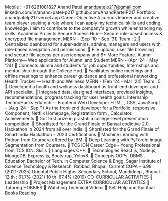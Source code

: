 Mobile : +91 6261081827
Anand Patel
anandpatelp217@gmail.com
linkedin.com/in/anand-patel-p217
github.com/AnandPartelP217
Portfolio: anandpatelp217.vercel.app
Career Objective
A curious learner and creative team player seeking a role where I
can apply my technical skills and coding knowledge. I aim to
contribute to the company's growth while enhancing my skills. Academic Projects
Secure Access Hub— Secure role-based access & encrypted file
management
MERN - (Sep ‘10 - Sep ’31) Team : 2  Centralized dashboard for super-admins, admins, managers and users with role-based navigation and
permissions.  File upload, user file browsing and secure file access per
user/company and 8+ More Feature. Alumni Platform— Web application for Alumni and Student
MERN - (Apr ‘24 - May ’24)  Connects alumni and students for job opportunities, Internships and mentor-ship through the College Hod.  Facilitates online meetings and offline meetings to
enhance career guidance and professional networking. Health Tracker — Health and Wellness
MERN - (Feb ‘24 - Mar ‘24) Team : 5  Developed a health and wellness dashboard as front-end
developer and API specialist.  Integrated data, designed interfaces, provided insights, recommendations, progress tracking for user health goals. Internship
TechnoHacks Edutech -- Frontend Web Developer
HTML , CSS, JavaScript - (Aug ‘24 - Sep ‘1)
As the front-end developer for a Portfolio, responsive Component, Netflix Homepage, Registration form , Calculator. Achievements  Got first prize in prastuti a college-level presentation
competition.  Shortlisted for the Grand Finale of Bansal codictive 2.0
Hackathon in 2024 from all over India.  Shortlisted for the Grand Finale of Smart India Hackathon - 2023
Certifications  Machine Learning with Python from Coursera offered by
IBM.  Deep Learning with PyTorch: Image Segmentation from
Coursera.  TCS iON Career Edge - Young Professional from TCS ION.
Skills  Languages
C++.  Technologies
React.js, Node.js, MongoDB, Express.js, Bootstrap, Yolov8.  Concepts
OOPs, DBMS . Education
Bachelor of Tech. in Computer Science & Engg. Sagar Institute of Science Technology & Research, Ratibad, Bhopal. Current CGPA – 6.98 (2021-2025)
Oriental Public Higher Secondary School, Mandideep , Bhopal . 12
th
: 61.7% (2021)
10
th
:67.4% (2019)
CO-CURRICULAR ACTIVITIES
 Leadership
 Project Management
EXTRA CURRICULAR ACTIVITIES
 Tutoring
HOBBIES
 Watching Technical Videos  Self Help and Spiritual Books Reading
